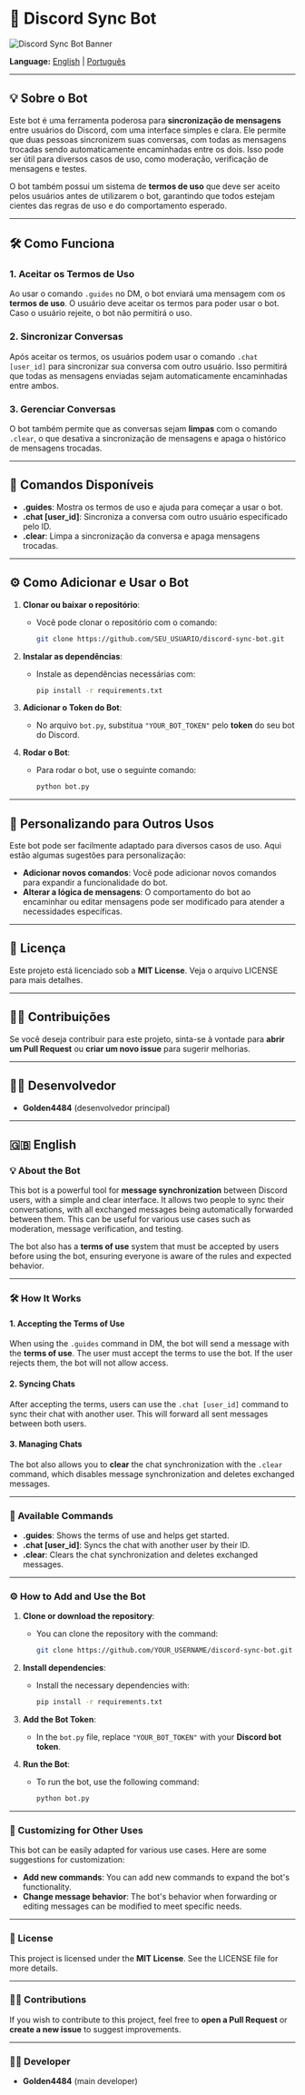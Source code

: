 # 🔗 Discord Sync Bot

![Discord Sync Bot Banner](https://media.discordapp.net/attachments/1309177152624918688/1309275516955529226/Picsart_24-11-20_19-31-13-547.jpg?ex=6740fd58&is=673fabd8&hm=1fe59815f063cbb0bd4d622093c5fe7fc52d839314787eb120e467301b147105)

**Language:** [English](#english) | [Português](#portuguese)

---

## 💡 Sobre o Bot

Este bot é uma ferramenta poderosa para **sincronização de mensagens** entre usuários do Discord, com uma interface simples e clara. Ele permite que duas pessoas sincronizem suas conversas, com todas as mensagens trocadas sendo automaticamente encaminhadas entre os dois. Isso pode ser útil para diversos casos de uso, como moderação, verificação de mensagens e testes.

O bot também possui um sistema de **termos de uso** que deve ser aceito pelos usuários antes de utilizarem o bot, garantindo que todos estejam cientes das regras de uso e do comportamento esperado.

---

## 🛠️ Como Funciona

### 1. **Aceitar os Termos de Uso**

Ao usar o comando `.guides` no DM, o bot enviará uma mensagem com os **termos de uso**. O usuário deve aceitar os termos para poder usar o bot. Caso o usuário rejeite, o bot não permitirá o uso.

### 2. **Sincronizar Conversas**

Após aceitar os termos, os usuários podem usar o comando `.chat [user_id]` para sincronizar sua conversa com outro usuário. Isso permitirá que todas as mensagens enviadas sejam automaticamente encaminhadas entre ambos.

### 3. **Gerenciar Conversas**

O bot também permite que as conversas sejam **limpas** com o comando `.clear`, o que desativa a sincronização de mensagens e apaga o histórico de mensagens trocadas.

---

## 📝 Comandos Disponíveis

- **.guides**: Mostra os termos de uso e ajuda para começar a usar o bot.
- **.chat [user_id]**: Sincroniza a conversa com outro usuário especificado pelo ID.
- **.clear**: Limpa a sincronização da conversa e apaga mensagens trocadas.

---

## ⚙️ Como Adicionar e Usar o Bot

1. **Clonar ou baixar o repositório**:
   - Você pode clonar o repositório com o comando:
     ```bash
     git clone https://github.com/SEU_USUARIO/discord-sync-bot.git
     ```

2. **Instalar as dependências**:
   - Instale as dependências necessárias com:
     ```bash
     pip install -r requirements.txt
     ```

3. **Adicionar o Token do Bot**:
   - No arquivo `bot.py`, substitua `"YOUR_BOT_TOKEN"` pelo **token** do seu bot do Discord.

4. **Rodar o Bot**:
   - Para rodar o bot, use o seguinte comando:
     ```bash
     python bot.py
     ```

---

## 🚀 Personalizando para Outros Usos

Este bot pode ser facilmente adaptado para diversos casos de uso. Aqui estão algumas sugestões para personalização:

- **Adicionar novos comandos**: Você pode adicionar novos comandos para expandir a funcionalidade do bot.
- **Alterar a lógica de mensagens**: O comportamento do bot ao encaminhar ou editar mensagens pode ser modificado para atender a necessidades específicas.

---

## 📄 Licença

Este projeto está licenciado sob a **MIT License**. Veja o arquivo LICENSE para mais detalhes.

---

## 👨‍💻 Contribuições

Se você deseja contribuir para este projeto, sinta-se à vontade para **abrir um Pull Request** ou **criar um novo issue** para sugerir melhorias.

---

## 🧑‍💻 Desenvolvedor

- **Golden4484** (desenvolvedor principal)

---

## 🇬🇧 English

### 💡 About the Bot

This bot is a powerful tool for **message synchronization** between Discord users, with a simple and clear interface. It allows two people to sync their conversations, with all exchanged messages being automatically forwarded between them. This can be useful for various use cases such as moderation, message verification, and testing.

The bot also has a **terms of use** system that must be accepted by users before using the bot, ensuring everyone is aware of the rules and expected behavior.

---

### 🛠️ How It Works

#### 1. **Accepting the Terms of Use**

When using the `.guides` command in DM, the bot will send a message with the **terms of use**. The user must accept the terms to use the bot. If the user rejects them, the bot will not allow access.

#### 2. **Syncing Chats**

After accepting the terms, users can use the `.chat [user_id]` command to sync their chat with another user. This will forward all sent messages between both users.

#### 3. **Managing Chats**

The bot also allows you to **clear** the chat synchronization with the `.clear` command, which disables message synchronization and deletes exchanged messages.

---

### 📝 Available Commands

- **.guides**: Shows the terms of use and helps get started.
- **.chat [user_id]**: Syncs the chat with another user by their ID.
- **.clear**: Clears the chat synchronization and deletes exchanged messages.

---

### ⚙️ How to Add and Use the Bot

1. **Clone or download the repository**:
   - You can clone the repository with the command:
     ```bash
     git clone https://github.com/YOUR_USERNAME/discord-sync-bot.git
     ```

2. **Install dependencies**:
   - Install the necessary dependencies with:
     ```bash
     pip install -r requirements.txt
     ```

3. **Add the Bot Token**:
   - In the `bot.py` file, replace `"YOUR_BOT_TOKEN"` with your **Discord bot token**.

4. **Run the Bot**:
   - To run the bot, use the following command:
     ```bash
     python bot.py
     ```

---

### 🚀 Customizing for Other Uses

This bot can be easily adapted for various use cases. Here are some suggestions for customization:

- **Add new commands**: You can add new commands to expand the bot's functionality.
- **Change message behavior**: The bot's behavior when forwarding or editing messages can be modified to meet specific needs.

---

### 📄 License

This project is licensed under the **MIT License**. See the LICENSE file for more details.

---

### 👨‍💻 Contributions

If you wish to contribute to this project, feel free to **open a Pull Request** or **create a new issue** to suggest improvements.

---

### 🧑‍💻 Developer

- **Golden4484** (main developer)

